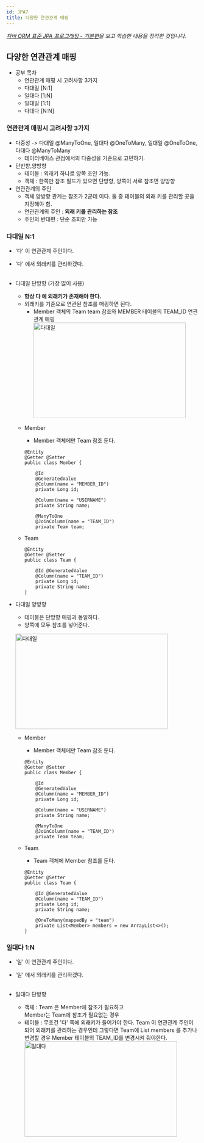 ```yaml
---
id: JPA7
title: 다양한 연관관계 매핑
---
```

_[자바 ORM 표준 JPA 프로그래밍 - 기본편](https://www.inflearn.com/course/ORM-JPA-Basic)을 보고 학습한 내용을 정리한 것입니다._


## 다양한 연관관계 매핑

* 공부 목차
    - 연관관계 매핑 시 고려사항 3가지
    - 다대일 [N:1]
    - 일대다 [1:N]
    - 일대일 [1:1]
    - 다대다 [N:N]

### 연관관계 매핑시 고려사항 3가지
- 다중성 -> 다대일 @ManyToOne, 일대다 @OneToMany, 일대일 @OneToOne, 다대다 @ManyToMany
    - 데이터베이스 관점에서의 다중성을 기준으로 고민하기.
- 단반향,양방향
    - 테이블 : 외래키 하나로 양쪽 조인 가능.
    - 객체 : 한쪽만 참조 필드가 있으면 단방향, 양쪽이 서로 참조면 양방향
- 연관관계의 주인
    - 객체 양방향 관계는 참조가 2군데 이다. 둘 중 테이블의 외래 키를 관리할 곳을 지정해야 함.
    - 연관관계의 주인 : **외래 키를 관리하는 참조**
    - 주인의 반대편 : 단순 조회만 가능

### 다대일 N:1
- '다' 이 연관관계 주인이다.
- '다' 에서 외래키를 관리하겠다.<br/><br/>

- 다대일 단방향 (가장 많이 사용)
    - **항상 다 에 외래키가 존재해야 한다.**
    - 외래키를 기준으로 연관된 참조를 매핑하면 된다.
        - Member 객체의 Team team 참조와 MEMBER 테이블의 TEAM_ID 연관관계 매핑
     <img src="/img/13.JPG" width="400px" height="250px" title="table1" alt="다대일"></img><br/>

    * Member 
        - Member 객체에만 Team 참조 둔다.
        ```
        @Entity
        @Getter @Setter
        public class Member {

            @Id
            @GeneratedValue
            @Column(name = "MEMBER_ID")
            private Long id;

            @Column(name = "USERNAME")
            private String name;

            @ManyToOne
            @JoinColumn(name = "TEAM_ID")
            private Team team;
        ```

    * Team

        ```
        @Entity
        @Getter @Setter
        public class Team {

            @Id @GeneratedValue
            @Column(name = "TEAM_ID")
            private Long id;
            private String name;
        }
        ```
- 다대일 양방향
    - 테이블은 단방향 매핑과 동일하다.
    - 양쪽에 모두 참조를 넣어준다.

    <img src="/img/14.JPG" width="400px" height="250px" title="table1" alt="다대일"></img><br/>

    * Member 
        - Member 객체에만 Team 참조 둔다.
        ```
        @Entity
        @Getter @Setter
        public class Member {

            @Id
            @GeneratedValue
            @Column(name = "MEMBER_ID")
            private Long id;

            @Column(name = "USERNAME")
            private String name;

            @ManyToOne
            @JoinColumn(name = "TEAM_ID")
            private Team team;
        ```

    * Team
        - Team 객체에 Member 참조를 둔다.
        ```
        @Entity
        @Getter @Setter
        public class Team {

            @Id @GeneratedValue
            @Column(name = "TEAM_ID")
            private Long id;
            private String name;

            @OneToMany(mappedBy = "team")
            private List<Member> members = new ArrayList<>();
        }
        ```


### 일대다 1:N
- '일' 이 연관관계 주인이다.
- '일' 에서 외래키를 관리하겠다.<br/><br/>


- 일대다 단방향
    - 객체 : Team 은 Member에 참조가 필요하고 <br/>
    Member는 Team에 참조가 필요없는 경우
    - 테이블 : 무조건 '다' 쪽에 외래키가 들어가야 한다.
        Team 이 연관관계 주인이 되어 외래키를 관리하는 경우인데
        그렇다면 Team에 List members 를 추가나 변경할 경우
        Member 테이블의 TEAM_ID를 변경시켜 줘야한다.
    <img src="/img/15.JPG" width="400px" height="250px" title="table1" alt="일대다"></img><br/>

